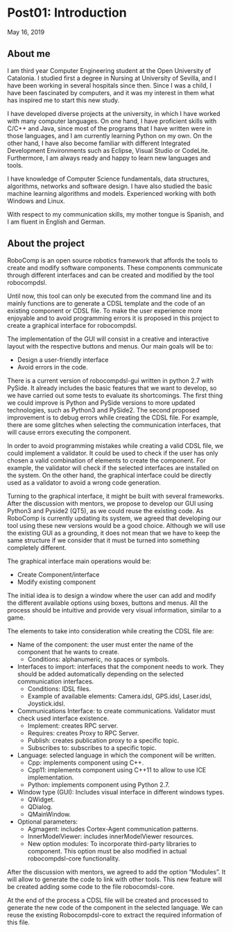 # Post01: Introduction

May 16, 2019

## About me
I am third year Computer Engineering student at the Open University of Catalonia. I studied first a degree in Nursing at University of Sevilla, and I have been working in several hospitals since then. Since I was a child, I have been fascinated by computers, and it was my interest in them what has inspired me to start this new study.

I have developed diverse projects at the university, in which I have worked with many computer languages. On one hand, I have proficient skills with C/C++ and Java, since most of the programs that I have written were in those languages, and I am currently learning Python on my own. On the other hand, I have also become familiar with different Integrated Development Environments such as Eclipse, Visual Studio or CodeLite. Furthermore, I am always ready and happy to learn new languages and tools.

I have knowledge of Computer Science fundamentals, data structures, algorithms, networks and software design. I have also studied the basic machine learning algorithms and models. Experienced working with both Windows and Linux.

With respect to my communication skills, my mother tongue is Spanish, and I am fluent in English and German.

## About the project
RoboComp is an open source robotics framework that affords the tools to create and modify software components. These components communicate through different interfaces and can be created and modified by the tool robocompdsl.

Until now, this tool can only be executed from the command line and its mainly functions are to generate a CDSL template and the code of an existing component or CDSL file. To make the user experience more enjoyable and to avoid programming errors it is proposed in this project to create a graphical interface for robocompdsl.

The implementation of the GUI will consist in a creative and interactive layout with the respective buttons and menus. Our main goals will be to:
-	Design a user-friendly interface
-	Avoid errors in the code.

There is a current version of robocompdsl-gui written in python 2.7 with PySide. It already includes the basic features that we want to develop, so we have carried out some tests to evaluate its shortcomings. The first thing we could improve is Python and PySide versions to more updated technologies, such as Python3 and PySide2. The second proposed improvement is to debug errors while creating the CDSL file. For example, there are some glitches when selecting the communication interfaces, that will cause errors executing the component.

In order to avoid programming mistakes while creating a valid CDSL file, we could implement a validator. It could be used to check if the user has only chosen a valid combination of elements to create the component. For example, the validator will check if the selected interfaces are installed on the system. On the other hand, the graphical interface could be directly used as a validator to avoid a wrong code generation.

Turning to the graphical interface, it might be built with several frameworks. After the discussion with mentors, we propose to develop our GUI using Python3 and Pyside2 (QT5), as we could reuse the existing code. As RoboComp is currently updating its system, we agreed that developing our tool using these new versions would be a good choice. Although we will use the existing GUI as a grounding, it does not mean that we have to keep the same structure if we consider that it must be turned into something completely different.

The graphical interface main operations would be:
-	Create Component/interface
-	Modify existing component

The initial idea is to design a window where the user can add and modify the different available options using boxes, buttons and menus. All the process should be intuitive and provide very visual information, similar to a game.

The elements to take into consideration while creating the CDSL file are:
-	Name of the component: the user must enter the name of the component that he wants to create.
      -	Conditions: alphanumeric, no spaces or symbols.
-	Interfaces to import: interfaces that the component needs to work. They should be added automatically depending on the selected communication interfaces.
      -	Conditions: IDSL files.
      -	Example of available elements: Camera.idsl, GPS.idsl, Laser.idsl, Joystick.idsl.
-	Communications Interface: to create communications. Validator must check used interface existence.
      -	Implement: creates RPC server.
      -	Requires: creates Proxy to RPC Server.
      -	Publish: creates publication proxy to a specific topic.
      -	Subscribes to: subscribes to a specific topic.
-	Language: selected language in which the component will be written.
      -	Cpp: implements component using C++.
      -	Cpp11: implements component using C++11 to allow to use ICE implementation.
      -	Python: implements component using Python 2.7.
-	Window type (GUI): Includes visual interface in different windows types.
      -	QWidget.
      -	QDialog.
      -	QMainWindow.
-	Optional parameters:
      -	Agmagent: includes Cortex-Agent communication patterns.
      -	InnerModelViewer: includes innerModelViewer resources.
      -	New option modules: To incorporate third-party libraries to component. This option must be also modified in actual robocompdsl-core functionality.

After the discussion with mentors, we agreed to add the option “Modules”. It will allow to generate the code to link with other tools. This new feature will be created adding some code to the file robocomdsl-core.

At the end of the process a CDSL file will be created and processed to generate the new code of the component in the selected language. We can reuse the existing Robocompdsl-core to extract the required information of this file.

